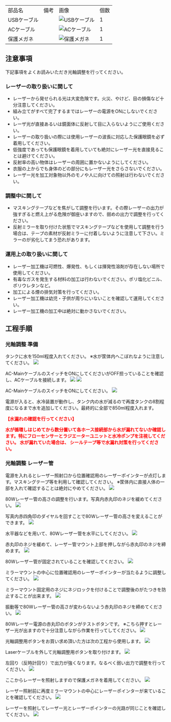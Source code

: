 <table class="packing-list">
    <tbody>
        <tr>
            <td>部品名</td>
            <td>備考</td>
            <td class="packing-img">画像</td>
            <td>個数</td>
        </tr>
        <tr>
            <td>USBケーブル</td>
            <td></td>
            <td><img src="./images/packing/105.jpg" alt="USBケーブル"/></td>
            <td>1</td>
        </tr>
        <tr>
            <td>ACケーブル</td>
            <td></td>
            <td><img src="./images/packing/107.jpg" alt="ACケーブル"/></td>
            <td>1</td>
        </tr>
        <tr>
            <td>保護メガネ</td>
            <td></td>
            <td><img src="./images/packing/118.jpg" alt="保護メガネ"/></td>
            <td>1</td>
        </tr>
    </tbody>
</table>

## 注意事項

下記事項をよくお読みいただき光軸調整を行ってください。

### レーザーの取り扱いに関して
- レーザーから発せられる光は大変危険です。火災、やけど、目の損傷など十分注意してください。
- 組み立てがすべて完了するまではレーザーの電源をONにしないでください。
- レーザ光が直接あるいは鏡面体に反射して目に入らないようにご使用ください。
- レーザーの取り扱いの際には使用レーザーの波長に対応した保護眼鏡を必ず着用してください。
- 低強度であっても保護眼鏡を着用していても絶対にレーザー光を直接見ることは避けてください。
- 反射率の高い物体はレーザーの周囲に置かないようにしてください。
- 衣服の上からでも身体のどの部分にもレーザー光をさらさないでください。
- レーザー光を加工対象物以外のモノや人に向けての照射は行わないでください。

### 調整中に関して
- マスキングテープなどを焦がして調整を行います。その際レーザーの出力が強すぎると燃え上がる危険が御座いますので、弱めの出力で調整を行ってください。
- 反射ミラーを取り付けた状態でマスキングテープなどを使用して調整を行う場合は、テープの素材が反射ミラーに付着しないように注意して下さい。ミラーのが劣化してまう恐れがあります。

### 運用上の取り扱いに関して
- レーザー加工機は可燃性、爆発性、もしくは揮発性溶剤が存在しない場所で使用してください。
- 有毒なガスを発生する材料の加工は行わないでください。ポリ塩化ビニル、ポリウレタンなど。
- 加工による煙の排気対策を行ってください。
- レーザー加工機は幼児・子供が周りにいないことを確認して運用してください。
- レーザー加工機の加工中は絶対に動かさないでください。

## 工程手順

### 光軸調整 準備

タンクに水を150ml程度入れてください。
※水が筐体内へこぼれなように注意してください。
<img src="./images/030/IMG_2106.jpg"/>

AC-MainケーブルのスイッチをONにしてくださいがOFF担っていることを確認し、ACケーブルを接続します。
<img src="./images/030/IMG_2101.jpg"/>
<img src="./images/030/IMG_2103.jpg"/>

AC-MainケーブルのスイッチをONにしてください。
<img src="./images/030/IMG_2102.jpg"/>

電源が入ると、水冷装置が動作し、タンク内の水が減るので再度タンクの8割程度になるまで水を追加してください。最終的に全部で850ml程度入れます。

<font color="Red">**【水漏れの確認を行ってください】**</font>

<font color="Red">**水が循環しはじめてから数分置いて各ホース接続部から水が漏れてないか確認します。特にフローセンサーとラジエーターユニットと水冷ポンプを注視してください。 水が漏れていた場合は、 シールテープ等で水漏れ対策を行ってください。**</font>

### 光軸調整 レーザー管

電源を入れるとレーザー照射口から位置確認用のレーザーポインターが点灯します。マスキングテープ等を利用して確認してください。
※筐体内に直接人体の一部を入れて確認することは絶対にやめてください。
<img src="./images/030/005.jpg"/>

80Wレーザー管の高さの調整を行います。写真内赤丸印のネジを緩めてください。
<img src="./images/030/006.jpg"/>

写真内赤四角印のダイヤルを回すことで80Wレーザー管の高さを変えることができます。
<img src="./images/030/007.jpg"/>

水平器などを用いて、80Wレーザー管を水平にしてください。
<img src="./images/030/008.jpg"/>

赤丸印のネジを緩めて、レーザー管マウント上部を押しながら赤丸印のネジを締めます。
<img src="./images/030/009.jpg"/>

80Wレーザー管が固定されていることを確認してください。
<img src="./images/030/010.jpg"/>

ミラーマウントの中心に位置確認用のレーザーポインターが当たるように調整してください。
<img src="./images/030/011.jpg"/>

ミラーマウント固定用のネジにネジロックを付けることで調整後のがたつきを防止することが出来ます。
<img src="./images/030/012.jpg"/>

振動等で80Wレーザー管の高さが変わらないよう赤丸印のネジを締めてください。
<img src="./images/030/013.jpg"/>

80Wレーザー電源の赤丸印のボタンがテストボタンです。
※こちら押すとレーザー光が出ますので十分注意しながら作業を行ってしてください。
<img src="./images/030/014.jpg"/>

光軸調整用ボタンをお買い求め頂いた方は次の工程から使用します。
<img src="./images/030/015.jpg"/>

Laserケーブルを外して光軸調整用ボタンを取り付けます。
<img src="./images/030/016.jpg"/>

左回り（反時計回り）で出力が強くなります。なるべく弱い出力で調整を行ってください。
<img src="./images/030/017.jpg"/>

ここからレーザーを照射しますので保護メガネを着用してください。
<img src="./images/030/018.jpg"/>

レーザー照射前に再度ミラーマウントの中心にレーザーポインターが来ていることを確認してください。
<img src="./images/030/019.jpg"/>

レーザーを照射してレーザー光とレーザーポインターの光路が同じことを確認してください。
<img src="./images/030/020.jpg"/>
